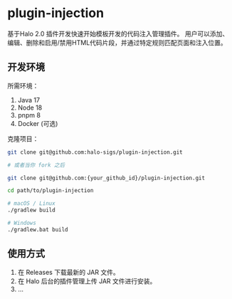# plugin-injection

基于Halo 2.0 插件开发快速开始模板开发的代码注入管理插件。
用户可以添加、编辑、删除和启用/禁用HTML代码片段，并通过特定规则匹配页面和注入位置。

## 开发环境

所需环境：

1. Java 17
2. Node 18
3. pnpm 8
4. Docker (可选)

克隆项目：

```bash
git clone git@github.com:halo-sigs/plugin-injection.git

# 或者当你 fork 之后

git clone git@github.com:{your_github_id}/plugin-injection.git
```

```bash
cd path/to/plugin-injection
```

```bash
# macOS / Linux
./gradlew build

# Windows
./gradlew.bat build
```
## 使用方式 

1. 在 Releases 下载最新的 JAR 文件。
2. 在 Halo 后台的插件管理上传 JAR 文件进行安装。
3. ...
